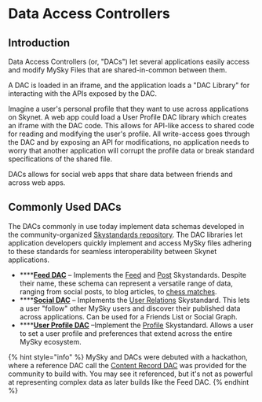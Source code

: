 # Data Access Controllers

## Introduction

Data Access Controllers \(or, "DACs"\) let several applications easily access and modify MySky Files that are shared-in-common between them.

A DAC is loaded in an iframe, and the application loads a "DAC Library" for interacting with the APIs exposed by the DAC.

Imagine a user's personal profile that they want to use across applications on Skynet. A web app could load a User Profile DAC library which creates an iframe with the DAC code. This allows for API-like access to shared code for reading and modifying the user's profile. All write-access goes through the DAC and by exposing an API for modifications, no application needs to worry that another application will corrupt the profile data or break standard specifications of the shared file.

DACs allows for social web apps that share data between friends and across web apps.

## Commonly Used DACs

The DACs commonly in use today implement data schemas developed in the community-organized [Skystandards repository](https://github.com/SkynetLabs/skystandards). The DAC libraries let application developers quickly implement and access MySky files adhering to these standards for seamless interoperability between Skynet applications. 

* \*\*\*\*[**Feed DAC**](https://github.com/redsolver/feed-dac-library) – Implements the [Feed](https://github.com/SkynetLabs/skystandards/blob/main/feed-page/README.md) and [Post](https://github.com/SkynetLabs/skystandards/blob/main/feed-page/post/README.md) Skystandards. Despite their name, these schema can represent a versatile range of data, ranging from social posts, to blog articles, to [chess matches](https://skychess.hns.siasky.net/).
* \*\*\*\*[**Social DAC**](https://github.com/redsolver/social-dac-library) – Implements the [User Relations](https://github.com/SkynetLabs/skystandards/blob/main/user-relations/README.md) Skystandard. This lets a user "follow" other MySky users and discover their published data across applications. Can be used for a Friends List or Social Graph.
* \*\*\*\*[**User Profile DAC**](https://github.com/skynethubio/userprofile-library) –Implement the [Profile](https://github.com/SkynetLabs/skystandards/blob/main/profile/README.md) Skystandard. Allows a user to set a user profile and preferences that extend across the entire MySky ecosystem.

{% hint style="info" %}
MySky and DACs were debuted with a hackathon, where a reference DAC call the [Content Record DAC](https://github.com/SkynetLabs/content-record-library) was provided for the community to build with. You may see it referenced, but it's not as powerful at representing complex data as later builds like the Feed DAC.
{% endhint %}

